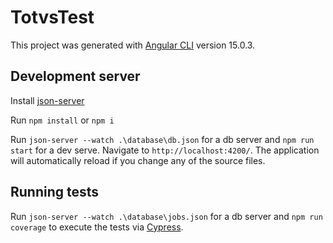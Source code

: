 # TotvsTest

This project was generated with [Angular CLI](https://github.com/angular/angular-cli) version 15.0.3.

## Development server

Install [json-server](https://www.npmjs.com/package/json-server)

Run `npm install` or `npm i`

Run `json-server --watch .\database\db.json` for a db server and `npm run start` for a dev serve. Navigate to `http://localhost:4200/`. The application will automatically reload if you change any of the source files.

## Running tests

Run `json-server --watch .\database\jobs.json` for a db server and `npm run coverage` to execute the tests via [Cypress](https://www.cypress.io/).
